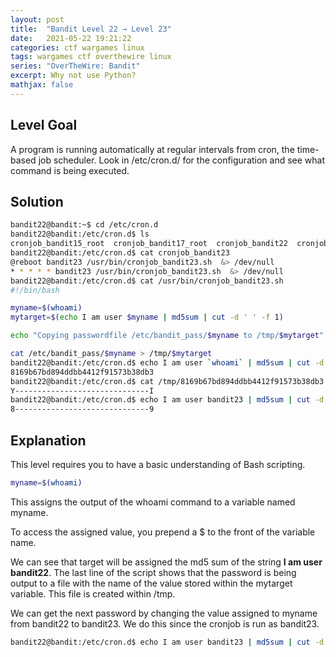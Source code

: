 ```yaml
---
layout: post
title:  "Bandit Level 22 → Level 23"
date:   2021-05-22 19:21:22
categories: ctf wargames linux
tags: wargames ctf overthewire linux
series: "OverTheWire: Bandit"
excerpt: Why not use Python?
mathjax: false
---
```


## Level Goal
A program is running automatically at regular intervals from cron, the time-based job scheduler. Look in /etc/cron.d/ for the configuration and see what command is being executed.


## Solution
```bash
bandit22@bandit:~$ cd /etc/cron.d
bandit22@bandit:/etc/cron.d$ ls
cronjob_bandit15_root  cronjob_bandit17_root  cronjob_bandit22  cronjob_bandit23  cronjob_bandit24  cronjob_bandit25_root
bandit22@bandit:/etc/cron.d$ cat cronjob_bandit23
@reboot bandit23 /usr/bin/cronjob_bandit23.sh  &> /dev/null
* * * * * bandit23 /usr/bin/cronjob_bandit23.sh  &> /dev/null
bandit22@bandit:/etc/cron.d$ cat /usr/bin/cronjob_bandit23.sh
#!/bin/bash

myname=$(whoami)
mytarget=$(echo I am user $myname | md5sum | cut -d ' ' -f 1)

echo "Copying passwordfile /etc/bandit_pass/$myname to /tmp/$mytarget"

cat /etc/bandit_pass/$myname > /tmp/$mytarget
bandit22@bandit:/etc/cron.d$ echo I am user `whoami` | md5sum | cut -d ' ' -f 1
8169b67bd894ddbb4412f91573b38db3
bandit22@bandit:/etc/cron.d$ cat /tmp/8169b67bd894ddbb4412f91573b38db3
Y------------------------------I
bandit22@bandit:/etc/cron.d$ echo I am user bandit23 | md5sum | cut -d ' ' -f 1
8------------------------------9
```

## Explanation
This level requires you to have a basic understanding of Bash scripting. 

```bash
myname=$(whoami)
```
This assigns the output of the whoami command to a variable named myname.

To access the assigned value, you prepend a $ to the front of the variable name.

We can see that target will be assigned the md5 sum of the string **I am user bandit22**. The last line of the script shows that the password is being output to a file with the name of the value stored within the mytarget variable. This file is created within /tmp.

We can get the next password by changing the value assigned to myname from bandit22 to bandit23. We do this since the cronjob is run as bandit23.

```bash
bandit22@bandit:/etc/cron.d$ echo I am user bandit23 | md5sum | cut -d ' ' -f 1
```